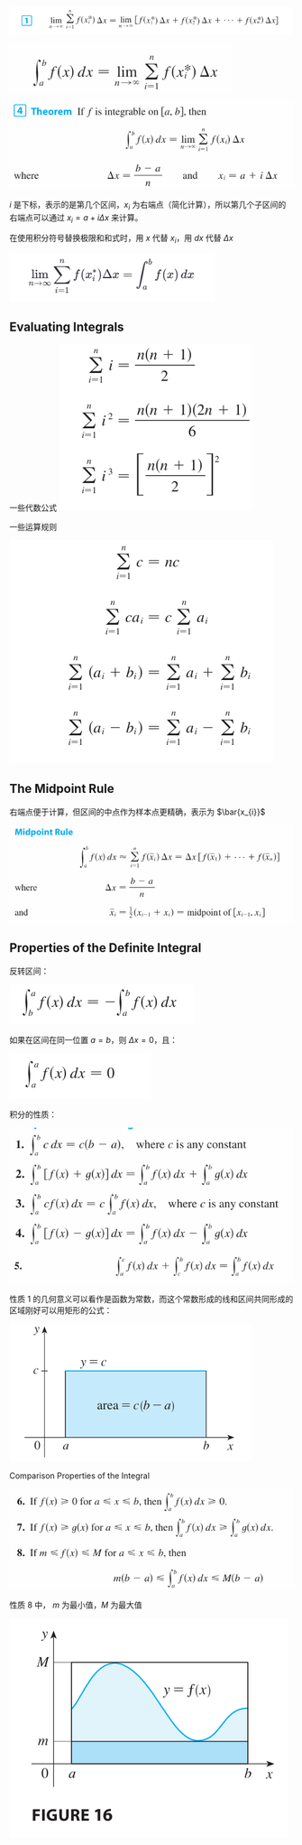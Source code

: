 ![](images/Pasted%20image%2020241118083321.png)

![](images/Pasted%20image%2020241118083455.png)

![](images/Pasted%20image%2020241118084649.png)

$i$ 是下标，表示的是第几个区间，$x_{i}$ 为右端点（简化计算），所以第几个子区间的右端点可以通过 $x_{i}=a+i\Delta x$ 来计算。

在使用积分符号替换极限和和式时，用 $x$ 代替 $x_{i}$，用 $dx$ 代替 $\Delta x$

![](images/Pasted%20image%2020241118085418.png)

## Evaluating Integrals
一些代数公式
![](images/Pasted%20image%2020241118085512.png)


一些运算规则

![](images/Pasted%20image%2020241118085530.png)


## The Midpoint Rule
右端点便于计算，但区间的中点作为样本点更精确，表示为 $\bar{x_{i}}$

![](images/Pasted%20image%2020241118090202.png)


## Properties of the Definite Integral
反转区间：

![](images/Pasted%20image%2020241118090452.png)

如果在区间在同一位置 $a=b$，则 $\Delta x=0$，且：

![](images/Pasted%20image%2020241118090621.png)

积分的性质：

![](images/Pasted%20image%2020241118090644.png)
![](images/Pasted%20image%2020241118091148.png)

性质 1 的几何意义可以看作是函数为常数，而这个常数形成的线和区间共同形成的区域刚好可以用矩形的公式：

![](images/Pasted%20image%2020241118091006.png)



Comparison Properties of the Integral

![](images/Pasted%20image%2020241118091418.png)

性质 8 中， $m$ 为最小值，$M$ 为最大值

![](images/Pasted%20image%2020241118091616.png)